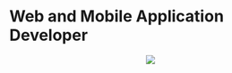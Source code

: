 # Web and Mobile Application Developer


<p align="center">
  <img src="https://readme-typing-svg.herokuapp.com/?lines=Full%20Stack%20Smart%20Contract%20Developer;6+%2B%20years%20of%20experience;Being%20passionate%20and%20creative&center=true&width=380&height=45">
</p>

